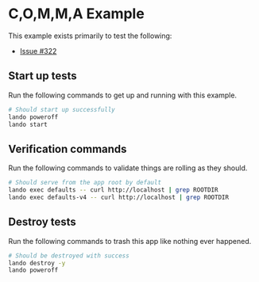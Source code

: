 # C,O,M,M,A Example

This example exists primarily to test the following:

* [Issue #322](https://github.com/lando/core/issues/322)

## Start up tests

Run the following commands to get up and running with this example.

```bash
# Should start up successfully
lando poweroff
lando start
```

## Verification commands

Run the following commands to validate things are rolling as they should.

```bash
# Should serve from the app root by default
lando exec defaults -- curl http://localhost | grep ROOTDIR
lando exec defaults-v4 -- curl http://localhost | grep ROOTDIR
```

## Destroy tests

Run the following commands to trash this app like nothing ever happened.

```bash
# Should be destroyed with success
lando destroy -y
lando poweroff
```
